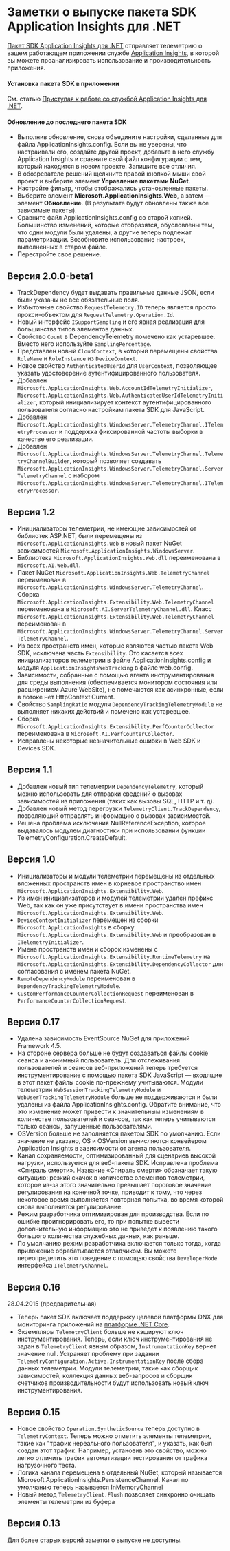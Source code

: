 <properties 
	pageTitle="Заметки о выпуске Application Insights для .NET" 
	description="Последние обновления для пакета SDK .NET." 
	services="application-insights" 
    documentationCenter=""
	authors="alancameronwills" 
	manager="douge"/>
<tags 
	ms.service="application-insights" 
	ms.workload="tbd" 
	ms.tgt_pltfrm="ibiza" 
	ms.devlang="na" 
	ms.topic="article" 
	ms.date="08/06/2015" 
	ms.author="sergkanz"/>
 
# Заметки о выпуске пакета SDK Application Insights для .NET

[Пакет SDK Application Insights для .NET](app-insights-start-monitoring-app-health-usage.md) отправляет телеметрию о вашем работающем приложении службе [Application Insights](http://azure.microsoft.com/services/application-insights/), в которой вы можете проанализировать использование и производительность приложения.


#### Установка пакета SDK в приложении

См. статью [Приступая к работе со службой Application Insights для .NET](app-insights-start-monitoring-app-health-usage.md).

#### Обновление до последнего пакета SDK 

* Выполнив обновление, снова объедините настройки, сделанные для файла ApplicationInsights.config. Если вы не уверены, что настраивали его, создайте другой проект, добавьте в него службу Application Insights и сравните свой файл конфигурации с тем, который находится в новом проекте. Запишите все отличия.
* В обозревателе решений щелкните правой кнопкой мыши свой проект и выберите элемент **Управление пакетами NuGet**.
* Настройте фильтр, чтобы отображались установленные пакеты. 
* Выберите элемент **Microsoft.ApplicationInsights.Web**, а затем — элемент **Обновление**. (В результате будут обновлены также все зависимые пакеты).
* Сравните файл ApplicationInsights.config со старой копией. Большинство изменений, которые отобразятся, обусловлены тем, что одни модули были удалены, а другие теперь подлежат параметризации. Возобновите использование настроек, выполненных в старом файле.
* Перестройте свое решение.

## Версия 2.0.0-beta1
- TrackDependency будет выдавать правильные данные JSON, если были указаны не все обязательные поля.
- Избыточные свойство ```RequestTelemetry.ID``` теперь является просто прокси-объектом для ```RequestTelemetry.Operation.Id```.
- Новый интерфейс ```ISupportSampling``` и его явная реализация для большинства типов элементов данных.
- Свойство ```Count``` в DependencyTelemetry помечено как устаревшее. Вместо него используйте ```SamplingPercentage```.
- Представлен новый ```CloudContext```, в который перемещены свойства ```RoleName``` и ```RoleInstance``` из ```DeviceContext```.
- Новое свойство ```AuthenticatedUserId``` для ```UserContext```, позволяющее указать удостоверение аутентифицированного пользователя.
- Добавлен `Microsoft.ApplicationInsights.Web.AccountIdTelemetryInitializer`, `Microsoft.ApplicationInsights.Web.AuthenticatedUserIdTelemetryInitializer`, который инициализирует контекст аутентифицированного пользователя согласно настройкам пакета SDK для JavaScript.
- Добавлен `Microsoft.ApplicationInsights.WindowsServer.TelemetryChannel.ITelemetryProcessor` и поддержка фиксированной частоты выборки в качестве его реализации.
- Добавлен `Microsoft.ApplicationInsights.WindowsServer.TelemetryChannel.TelemetryChannelBuilder`, который позволяет создавать `Microsoft.ApplicationInsights.WindowsServer.TelemetryChannel.ServerTelemetryChannel` с набором `Microsoft.ApplicationInsights.WindowsServer.TelemetryChannel.ITelemetryProcessor`.

## Версия 1.2

- Инициализаторы телеметрии, не имеющие зависимостей от библиотек ASP.NET, были перемещены из `Microsoft.ApplicationInsights.Web` в новый пакет NuGet зависимостей `Microsoft.ApplicationInsights.WindowsServer`.
- Библиотека `Microsoft.ApplicationInsights.Web.dll` переименована в `Microsoft.AI.Web.dll`.
- Пакет NuGet `Microsoft.ApplicationInsights.Web.TelemetryChannel` переименован в `Microsoft.ApplicationInsights.WindowsServer.TelemetryChannel`. Сборка `Microsoft.ApplicationInsights.Extensibility.Web.TelemetryChannel` переименована в `Microsoft.AI.ServerTelemetryChannel.dll`. Класс `Microsoft.ApplicationInsights.Extensibility.Web.TelemetryChannel` переименован в `Microsoft.ApplicationInsights.WindowsServer.TelemetryChannel.ServerTelemetryChannel`.
- Из всех пространств имен, которые являются частью пакета Web SDK, исключена часть `Extensibility`. Это касается всех инициализаторов телеметрии в файле ApplicationInsights.config и модуля `ApplicationInsightsWebTracking` в файле web.config.
- Зависимости, собранные с помощью агента инструментирования для среды выполнения (обеспечивается монитором состояния или расширением Azure WebSite), не помечаются как асинхронные, если в потоке нет HttpContext.Current.
- Свойство `SamplingRatio` модуля `DependencyTrackingTelemetryModule` не выполняет никаких действий и помечено как устаревшее.
- Сборка `Microsoft.ApplicationInsights.Extensibility.PerfCounterCollector` переименована в `Microsoft.AI.PerfCounterCollector`.
- Исправлены некоторые незначительные ошибки в Web SDK и Devices SDK.


## Версия 1.1

- Добавлен новый тип телеметрии `DependencyTelemetry`, который можно использовать для отправки сведений о вызовах зависимостей из приложения (таких как вызовы SQL, HTTP и т. д).
- Добавлен новый метод перегрузки `TelemetryClient.TrackDependency`, позволяющий отправлять информацию о вызовах зависимостей.
- Решена проблема исключения NullReferenceException, которое выдавалось модулем диагностики при использовании функции TelemetryConfiguration.CreateDefault.

## Версия 1.0

- Инициализаторы и модули телеметрии перемещены из отдельных вложенных пространств имен в корневое пространство имен `Microsoft.ApplicationInsights.Extensibility.Web`.
- Из имен инициализаторов и модулей телеметрии удален префикс Web, так как он уже присутствует в имени пространства имен `Microsoft.ApplicationInsights.Extensibility.Web`.
- `DeviceContextInitializer` перемещен из сборки `Microsoft.ApplicationInsights` в сборку `Microsoft.ApplicationInsights.Extensibility.Web` и преобразован в `ITelemetryInitializer`.
- Имена пространств имен и сборок изменены с `Microsoft.ApplicationInsights.Extensibility.RuntimeTelemetry` на `Microsoft.ApplicationInsights.Extensibility.DependencyCollector` для согласования с именем пакета NuGet.
- `RemoteDependencyModule` переименован в `DependencyTrackingTelemetryModule`.
- `CustomPerformanceCounterCollectionRequest` переименован в `PerformanceCounterCollectionRequest`.

## Версия 0.17
- Удалена зависимость EventSource NuGet для приложений Framework 4.5.
- На стороне сервера больше не будут создаваться файлы cookie сеанса и анонимный пользователь. Для отслеживания пользователей и сеансов веб-приложений теперь требуется инструментирование с помощью пакета SDK JavaScript — входящие в этот пакет файлы cookie по-прежнему учитываются. Модули телеметрии ```WebSessionTrackingTelemetryModule``` и ```WebUserTrackingTelemetryModule``` больше не поддерживаются и были удалены из файла ApplicationInsights.config. Обратите внимание, что это изменение может привести к значительным изменениям в количестве пользователей и сеансов, так как теперь учитываются только сеансы, запущенные пользователями.
- OSVersion больше не заполняется пакетом SDK по умолчанию. Если значение не указано, OS и OSVersion вычисляются конвейером Application Insights в зависимости от агента пользователя. 
- Канал сохраняемости, оптимизированный для сценариев высокой нагрузки, используется для веб-пакета SDK. Исправлена проблема «Спираль смерти». Название «Спираль смерти» обозначает такую ситуацию: резкий скачок в количестве элементов телеметрии, которое из-за этого значительно превышает пороговое значение регулирования на конечной точке, приводит к тому, что через некоторое время выполняется повторная попытка, во время которой снова выполняется регулирование.
- Режим разработчика оптимизирован для производства. Если по ошибке проигнорировать его, то при попытке вывести дополнительную информацию это не приведет к появлению такого большого количества служебных данных, как раньше.
- По умолчанию режим разработчика включается только тогда, когда приложение обрабатывается отладчиком. Вы можете переопределить это поведение с помощью свойства ```DeveloperMode``` интерфейса ```ITelemetryChannel```.

## Версия 0.16 

28\.04.2015 (предварительная)

- Теперь пакет SDK включает поддержку целевой платформы DNX для мониторинга приложений на [платформе .NET Core](http://www.dotnetfoundation.org/NETCore5).
- Экземпляры ```TelemetryClient``` больше не кэшируют ключ инструментирования. Теперь, если ключ инструментирования не задан в ```TelemetryClient``` явным образом, ```InstrumentationKey``` вернет значение null. Устраняет проблему при задании ```TelemetryConfiguration.Active.InstrumentationKey``` после сбора данных телеметрии. Модули телеметрии, такие как сборщик зависимостей, коллекция данных веб-запросов и сборщик счетчиков производительности будут использовать новый ключ инструментирования.

## Версия 0.15

- Новое свойство ```Operation.SyntheticSource``` теперь доступно в ```TelemetryContext```. Теперь можно отметить элементы телеметрии, такие как "трафик нереального пользователя", и указать, как был создан этот трафик. Например, установив это свойство, можно легко отличить трафик автоматизации тестирования от трафика нагрузочного теста.
- Логика канала перемещена в отдельный NuGet, который называется Microsoft.ApplicationInsights.PersistenceChannel. Канал по умолчанию теперь называется InMemoryChannel
- Новый метод ```TelemetryClient.Flush``` позволяет синхронно очищать элементы телеметрии из буфера

## Версия 0.13

Для более старых версий заметки о выпуске не доступны.

 

<!---HONumber=Oct15_HO4-->